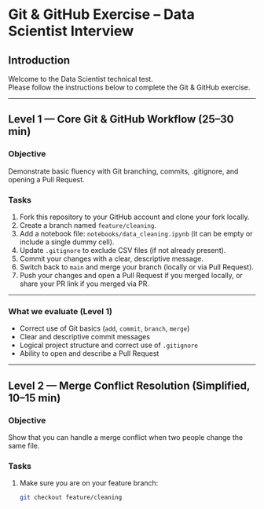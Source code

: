 # Git & GitHub Exercise – Data Scientist Interview

## Introduction
Welcome to the Data Scientist technical test.  
Please follow the instructions below to complete the Git & GitHub exercise.  

---

## Level 1 — Core Git & GitHub Workflow (25–30 min)

### Objective
Demonstrate basic fluency with Git branching, commits, .gitignore, and opening a Pull Request.

### Tasks
1. Fork this repository to your GitHub account and clone your fork locally.  
2. Create a branch named `feature/cleaning`.  
3. Add a notebook file: `notebooks/data_cleaning.ipynb` (it can be empty or include a single dummy cell).  
4. Update `.gitignore` to exclude CSV files (if not already present).  
5. Commit your changes with a clear, descriptive message.  
6. Switch back to `main` and merge your branch (locally or via Pull Request).  
7. Push your changes and open a Pull Request if you merged locally, or share your PR link if you merged via PR.

---

### What we evaluate (Level 1)
- Correct use of Git basics (`add`, `commit`, `branch`, `merge`)  
- Clear and descriptive commit messages  
- Logical project structure and correct use of `.gitignore`  
- Ability to open and describe a Pull Request  

---

## Level 2 — Merge Conflict Resolution (Simplified, 10–15 min)

### Objective
Show that you can handle a merge conflict when two people change the same file.

### Tasks

1. Make sure you are on your feature branch:  
   ```bash
   git checkout feature/cleaning


